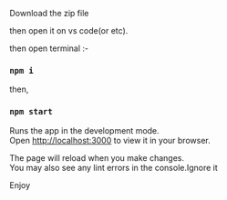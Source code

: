 Download the zip file

then open it on vs code(or etc).

then open terminal :-
### `npm i`
then,
### `npm start`


Runs the app in the development mode.\
Open [http://localhost:3000](http://localhost:3000) to view it in your browser.

The page will reload when you make changes.\
You may also see any lint errors in the console.Ignore it

Enjoy 

